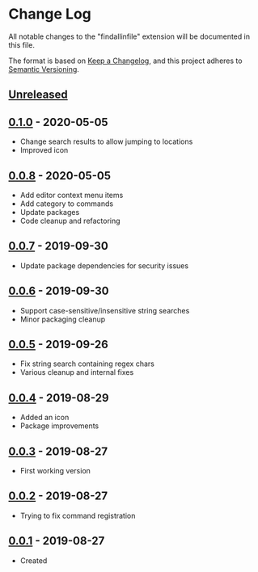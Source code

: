 # Change Log

All notable changes to the "findallinfile" extension will be documented in this file.

The format is based on [Keep a Changelog](https://keepachangelog.com/en/1.0.0/),
and this project adheres to [Semantic Versioning](https://semver.org/spec/v2.0.0.html).

## [Unreleased]

## [0.1.0] - 2020-05-05
- Change search results to allow jumping to locations
- Improved icon

## [0.0.8] - 2020-05-05
- Add editor context menu items
- Add category to commands
- Update packages
- Code cleanup and refactoring

## [0.0.7] - 2019-09-30
- Update package dependencies for security issues

## [0.0.6] - 2019-09-30
- Support case-sensitive/insensitive string searches
- Minor packaging cleanup

## [0.0.5] - 2019-09-26
- Fix string search containing regex chars
- Various cleanup and internal fixes

## [0.0.4] - 2019-08-29
- Added an icon
- Package improvements

## [0.0.3] - 2019-08-27
- First working version

## [0.0.2] - 2019-08-27
- Trying to fix command registration

## [0.0.1] - 2019-08-27
- Created

[Unreleased]: https://github.com/bnason-nf/findallinfile/compare/v0.1.0...HEAD
[0.1.0]: https://github.com/bnason-nf/findallinfile/compare/v0.0.8...v0.1.0
[0.0.8]: https://github.com/bnason-nf/findallinfile/compare/v0.0.7...v0.0.8
[0.0.7]: https://github.com/bnason-nf/findallinfile/compare/v0.0.6...v0.0.7
[0.0.6]: https://github.com/bnason-nf/findallinfile/compare/v0.0.5...v0.0.6
[0.0.5]: https://github.com/bnason-nf/findallinfile/compare/v0.0.4...v0.0.5
[0.0.4]: https://github.com/bnason-nf/findallinfile/compare/v0.0.3...v0.0.4
[0.0.3]: https://github.com/bnason-nf/findallinfile/compare/v0.0.2...v0.0.3
[0.0.2]: https://github.com/bnason-nf/findallinfile/compare/v0.0.1...v0.0.2
[0.0.1]: https://github.com/bnason-nf/findallinfile/releases/tag/v0.0.1

